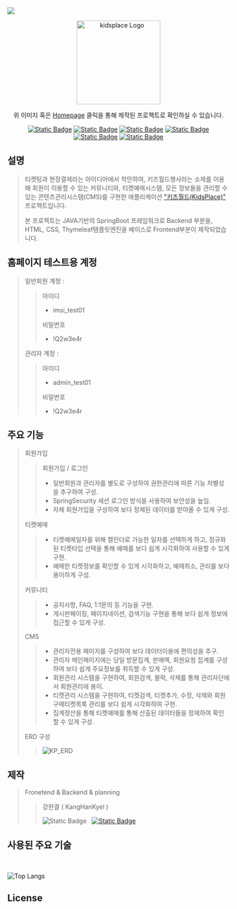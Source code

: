 <img src="https://capsule-render.vercel.app/api?type=waving&color=gradient&height=200&section=header&text=Kids%20Place&fontColor=f7f5f5&fontSize=55&fontAlign=71&fontAlignY=40&desc=Made.By%20강한결&descSize=18&descAlign=78" />

<p align="center">
  <a href="#" target="blank"><img src="https://github.com/kanghankyel/KP/assets/100983731/8ec86807-9440-42c3-9266-afa32f6ab0c3" width="190" alt="kidsplace Logo" /></a>
<!--   <a href="#" target="blank"><img src="https://i.namu.wiki/i/GP340LROqlXMM4Q4rFPfd5O2Bgon0azdciSt1jZm_eheWVCVNp77L9T6XOSyASgFD0qx10Me9IWyXO3UYDKC4ffR8IYytz-0YfkMUABkUjIzmJi8yUn-g_daVo7BnjRgWlj9X7s1b9U6ukPVpE4fyA.svg" width="150" alt="DrunkWhale Logo" /></a>
  &nbsp;&nbsp;&nbsp;&nbsp;&nbsp;&nbsp;&nbsp;&nbsp;&nbsp;&nbsp;&nbsp;
  <a href="http://118.67.133.203:3001/swagger" target="blank"><img src="https://upload.wikimedia.org/wikipedia/commons/a/ab/Swagger-logo.png" width="150" alt="Swagger Logo" /></a> -->
</p>

[circleci-image]: https://img.shields.io/circleci/build/github/nestjs/nest/master?token=abc123def456
[circleci-url]: https://circleci.com/gh/nestjs/nest

  <p align="center">위 이미지 혹은 <a href="http://kanghangyeol.com/" target="_blank">Homepage</a> 클릭을 통해 제작된 프로젝트로 확인하실 수 있습니다.</p>
    <p align="center">
<!--   <a href="" target="_blank"></a> -->
<!--   <a href="" target="_blank"></a> -->
  <a href="" target="_blank"><img alt="Static Badge" src="https://img.shields.io/badge/SpringBoot-%23333333?logo=springboot"></a>
  <a href="" target="_blank"><img alt="Static Badge" src="https://img.shields.io/badge/SpringSecurity-%23333333?logo=springsecurity"></a>
  <a href="" target="_blank"><img alt="Static Badge" src="https://img.shields.io/badge/Thymeleaf-%23005F0F?logo=thymeleaf"></a>
  <a href="" target="_blank"><img alt="Static Badge" src="https://img.shields.io/badge/Mysql-%23eeeeee?logo=mysql"></a>
  <a href="" target="_blank"><img alt="Static Badge" src="https://img.shields.io/badge/Git-white?logo=git"></a>
  <a href="" target="_blank"><img alt="Static Badge" src="https://img.shields.io/badge/Github-red?logo=github"></a>
</p>
  <!--[![Backers on Open Collective](https://opencollective.com/nest/backers/badge.svg)](https://opencollective.com/nest#backer)
  [![Sponsors on Open Collective](https://opencollective.com/nest/sponsors/badge.svg)](https://opencollective.com/nest#sponsor)-->

## 설명

> 티켓팅과 현장결제라는 아이디어에서 착안하여, 키즈월드행사라는 소재를 이용해 회원이 이용할 수 있는 커뮤니티와, 티켓예매시스템, 모든 정보들을 관리할 수 있는 콘텐츠관리시스템(CMS)를 구현한 애플리케이션 <a href="[http://118.67.133.203:3001/swagger](http://kanghangyeol.com/)" target="_blank">"키즈월드(KidsPlace)"</a> 프로젝트입니다.
> 
> 본 프로젝트는 JAVA기반의 SpringBoot 프레임워크로 Backend 부분을, HTML, CSS, Thymeleaf템플릿엔진을 베이스로 Frontend부분이 제작되었습니다.

## 홈페이지 테스트용 계정
> 일반회원 계정 :
>> 아이디
>> - imsi_test01
>> 
>> 비밀번호
>> - !Q2w3e4r
>>
> 관리자 계정 :
>> 아이디
>> - admin_test01
>> 
>> 비밀번호
>> - !Q2w3e4r

## 주요 기능
> 회원가입
>> 회원가입 / 로그인
>> - 일반회원과 관리자를 별도로 구성하여 권한관리에 따른 기능 차별성을 추구하여 구성.
>> - SpringSecurity 세션 로그인 방식을 사용하여 보안성을 높임.
>> - 자체 회원가입을 구성하여 보다 정제된 데이터를 받아올 수 있게 구성.
>> 
> 티켓예매
>> - 티켓예매일자를 위해 캘린더로 가능한 일자를 선택하게 하고, 정규화된 티켓타입 선택을 통해 예매를 보다 쉽게 시각화하여 사용할 수 있게 구현.
>> - 예매한 티켓정보를 확인할 수 있게 시각화하고, 예매취소, 관리를 보다 용이하게 구성.
>> 
> 커뮤니티
>> - 공지사항, FAQ, 1:1문의 등 기능을 구현.
>> - 게시판페이징, 페이지네이션, 검색기능 구현을 통해 보다 쉽게 정보에 접근할 수 있게 구성.
>> 
> CMS
>> - 관리자전용 페이지를 구성하여 보다 데이터이용에 편의성을 추구.
>> - 관리자 메인페이지에는 당일 방문집계, 판매액, 회원요청 집계를 구성하여 보다 쉽게 주요정보를 취득할 수 있게 구성.
>> - 회원관리 시스템을 구현하여, 회원검색, 블락, 삭제를 통해 관리자단에서 회원관리에 용이.
>> - 티켓관리 시스템을 구현하여, 티켓검색, 티켓추가, 수정, 삭제와 회원구매티켓목록 관리를 보다 쉽게 시각화하여 구현.
>> - 집계정산을 통해 티켓예매를 통해 산출된 데이터들을 정제하여 확인할 수 있게 구성.
>>
> ERD 구성
>> ![KP_ERD](https://github.com/kanghankyel/KP/assets/100983731/b1fcd7b6-2c16-4cf4-9b9a-16587f7536b5)

## 제작

> Fronetend & Backend & planning
>> 강한결 ( KangHanKyel )
>>
>> ![Static Badge](https://img.shields.io/badge/Gmail-gksruf3874%40gmaill.com-red?logo=Gmail) &nbsp;
>> [![Static Badge](https://img.shields.io/badge/Git-github.com%2Fkanghankyel-blue?logo=GitHub&link=https%3A%2F%2Fgithub.com%2Fkanghankyel)](https://github.com/kanghankyel)

## 사용된 주요 기술

<img src="https://img.shields.io/badge/HTML5-E34F26?style=for-the-badge&logo=html5&logoColor=white" alt="" /> &nbsp; <img src="https://img.shields.io/badge/CSS3-1572B6?style=for-the-badge&logo=css3&logoColor=white" alt="" /> &nbsp; <img src="https://img.shields.io/badge/JavaScript-F7DF1E?style=for-the-badge&logo=JavaScript&logoColor=white" alt="" /> &nbsp; <img src="https://img.shields.io/badge/Java-ED8B00?style=for-the-badge&logo=openjdk&logoColor=white" alt="" /> &nbsp; <img src="https://img.shields.io/badge/Spring-6DB33F?style=for-the-badge&logo=spring&logoColor=white" alt="" /> &nbsp; <img src="https://img.shields.io/badge/MySQL-00000F?style=for-the-badge&logo=mysql&logoColor=white" alt="" /> &nbsp; <img src="https://img.shields.io/badge/GitHub-100000?style=for-the-badge&logo=github&logoColor=white" alt="" />

![Top Langs](https://github-readme-stats.vercel.app/api/top-langs/?username=kanghankyel&layout=compact&exclude_repo=drunkwhale_project,doggo_project)

## License

